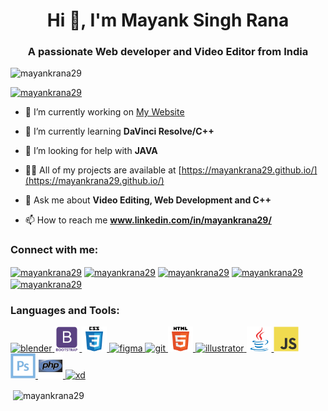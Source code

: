 <h1 align="center">Hi 👋, I'm Mayank Singh Rana</h1>
<h3 align="center">A passionate Web developer and Video Editor from India</h3>

<p align="left"> <img src="https://komarev.com/ghpvc/?username=mayankrana29&label=Profile%20views&color=0e75b6&style=flat" alt="mayankrana29" /> </p>

<p align="left"> <a href="https://twitter.com/mayankrana29" target="blank"><img src="https://img.shields.io/twitter/follow/mayankrana29?logo=twitter&style=for-the-badge" alt="mayankrana29" /></a> </p>

- 🔭 I’m currently working on [My Website](www.mayankrana.online)

- 🌱 I’m currently learning **DaVinci Resolve/C++**

- 🤝 I’m looking for help with **JAVA**

- 👨‍💻 All of my projects are available at [https://mayankrana29.github.io/](https://mayankrana29.github.io/)

- 💬 Ask me about **Video Editing, Web Development and C++**

- 📫 How to reach me **www.linkedin.com/in/mayankrana29/**

<h3 align="left">Connect with me:</h3>
<p align="left">
<a href="https://codepen.io/mayankrana29" target="blank"><img align="center" src="https://raw.githubusercontent.com/rahuldkjain/github-profile-readme-generator/neutral-icons/src/images/icons/Social/codepen.svg" alt="mayankrana29" height="30" width="40" /></a>
<a href="https://twitter.com/mayankrana29" target="blank"><img align="center" src="https://raw.githubusercontent.com/rahuldkjain/github-profile-readme-generator/neutral-icons/src/images/icons/Social/twitter.svg" alt="mayankrana29" height="30" width="40" /></a>
<a href="https://linkedin.com/in/mayankrana29" target="blank"><img align="center" src="https://raw.githubusercontent.com/rahuldkjain/github-profile-readme-generator/neutral-icons/src/images/icons/Social/linked-in-alt.svg" alt="mayankrana29" height="30" width="40" /></a>
<a href="https://instagram.com/mayankrana29" target="blank"><img align="center" src="https://raw.githubusercontent.com/rahuldkjain/github-profile-readme-generator/neutral-icons/src/images/icons/Social/instagram.svg" alt="mayankrana29" height="30" width="40" /></a>
<a href="https://www.hackerrank.com/mayankrana29" target="blank"><img align="center" src="https://raw.githubusercontent.com/rahuldkjain/github-profile-readme-generator/neutral-icons/src/images/icons/Social/hackerrank.svg" alt="mayankrana29" height="30" width="40" /></a>
</p>

<h3 align="left">Languages and Tools:</h3>
<p align="left"> <a href="https://www.blender.org/" target="_blank"> <img src="https://download.blender.org/branding/community/blender_community_badge_white.svg" alt="blender" width="40" height="40"/> </a> <a href="https://getbootstrap.com" target="_blank"> <img src="https://raw.githubusercontent.com/devicons/devicon/master/icons/bootstrap/bootstrap-plain-wordmark.svg" alt="bootstrap" width="40" height="40"/> </a> <a href="https://www.w3schools.com/css/" target="_blank"> <img src="https://raw.githubusercontent.com/devicons/devicon/master/icons/css3/css3-original-wordmark.svg" alt="css3" width="40" height="40"/> </a> <a href="https://www.figma.com/" target="_blank"> <img src="https://www.vectorlogo.zone/logos/figma/figma-icon.svg" alt="figma" width="40" height="40"/> </a> <a href="https://git-scm.com/" target="_blank"> <img src="https://www.vectorlogo.zone/logos/git-scm/git-scm-icon.svg" alt="git" width="40" height="40"/> </a> <a href="https://www.w3.org/html/" target="_blank"> <img src="https://raw.githubusercontent.com/devicons/devicon/master/icons/html5/html5-original-wordmark.svg" alt="html5" width="40" height="40"/> </a> <a href="https://www.adobe.com/in/products/illustrator.html" target="_blank"> <img src="https://www.vectorlogo.zone/logos/adobe_illustrator/adobe_illustrator-icon.svg" alt="illustrator" width="40" height="40"/> </a> <a href="https://www.java.com" target="_blank"> <img src="https://raw.githubusercontent.com/devicons/devicon/master/icons/java/java-original.svg" alt="java" width="40" height="40"/> </a> <a href="https://developer.mozilla.org/en-US/docs/Web/JavaScript" target="_blank"> <img src="https://raw.githubusercontent.com/devicons/devicon/master/icons/javascript/javascript-original.svg" alt="javascript" width="40" height="40"/> </a> <a href="https://www.photoshop.com/en" target="_blank"> <img src="https://raw.githubusercontent.com/devicons/devicon/master/icons/photoshop/photoshop-line.svg" alt="photoshop" width="40" height="40"/> </a> <a href="https://www.php.net" target="_blank"> <img src="https://raw.githubusercontent.com/devicons/devicon/master/icons/php/php-original.svg" alt="php" width="40" height="40"/> </a> <a href="https://www.adobe.com/products/xd.html" target="_blank"> <img src="https://cdn.worldvectorlogo.com/logos/adobe-xd.svg" alt="xd" width="40" height="40"/> </a> </p>

<p>&nbsp;<img align="center" src="https://github-readme-stats.vercel.app/api?username=mayankrana29&show_icons=true&locale=en" alt="mayankrana29" /></p>


